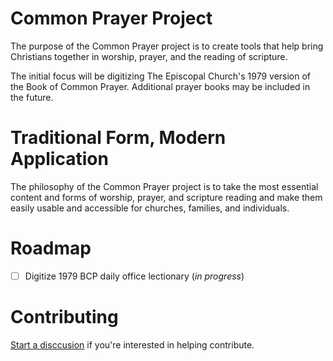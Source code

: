 # Common Prayer Project

The purpose of the Common Prayer project is to create tools that help bring Christians together in worship, prayer, and the reading of scripture.

The initial focus will be digitizing The Episcopal Church's 1979 version of the Book of Common Prayer. Additional prayer books may be included in the future.

# Traditional Form, Modern Application

The philosophy of the Common Prayer project is to take the most essential content and forms of worship, prayer, and scripture reading and make them easily usable and accessible for churches, families, and individuals.

# Roadmap

- [ ] Digitize 1979 BCP daily office lectionary (_in progress_)

# Contributing

[Start a disccusion](https://github.com/CommonPrayer/CommonPrayer/discussions) if you're interested in helping contribute.
